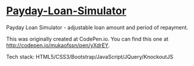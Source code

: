 <h1><a href="https://mukaofssn.github.io/PaydayLoanSimulator/">Payday-Loan-Simulator</a></h1>
Payday Loan Simulator - adjustable loan amount and period of repayment.

This was originally created at CodePen.io. You can find this one at http://codepen.io/mukaofssn/pen/yXdrEY.

Tech stack: HTML5/CSS3/Bootstrap/JavaScript/JQuery/KnockoutJS
